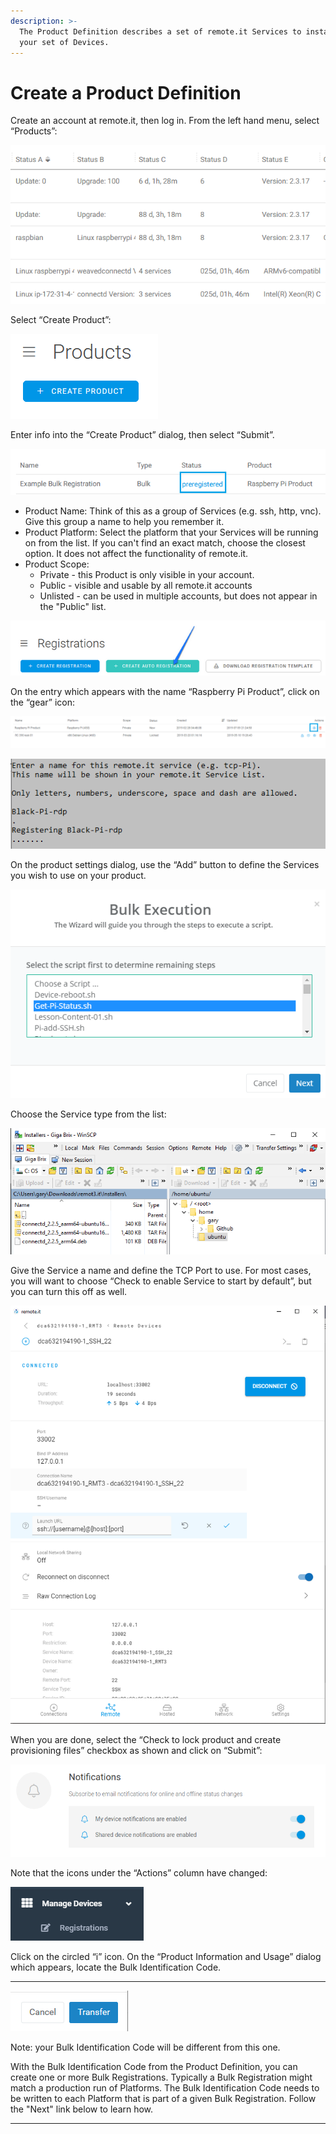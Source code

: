 ```yaml
---
description: >-
  The Product Definition describes a set of remote.it Services to install on
  your set of Devices.
---
```


# Create a Product Definition

Create an account at remote.it, then log in.  From the left hand menu, select “Products”:

![](../../.gitbook/assets/image%20%28110%29.png)

Select “Create Product”:

![](../../.gitbook/assets/image%20%2879%29.png)

Enter info into the “Create Product” dialog, then select “Submit”.

![](../../.gitbook/assets/image%20%28161%29.png)

* Product Name: Think of this as a group of Services \(e.g. ssh, http, vnc\).  Give this group a name to help you remember it.
* Product Platform: Select the platform that your Services will be running on from the list.  If you can't find an exact match, choose the closest option.  It does not affect the functionality of remote.it.
* Product Scope: 
  * Private - this Product is only visible in your account.
  * Public - visible and usable by all remote.it accounts
  * Unlisted - can be used in multiple accounts, but does not appear in the "Public" list.

![](../../.gitbook/assets/image%20%28448%29.png)

On the entry which appears with the name “Raspberry Pi Product”, click on the “gear” icon:

![](../../.gitbook/assets/image%20%2877%29.png)

![](../../.gitbook/assets/image%20%28292%29.png)

On the product settings dialog, use the “Add” button to define the Services you wish to use on your product.  

![](../../.gitbook/assets/image%20%28354%29.png)

Choose the Service type from the list:

![](../../.gitbook/assets/image%20%28425%29.png)

Give the Service a name and define the TCP Port to use.  For most cases, you will want to choose “Check to enable Service to start by default”, but you can turn this off as well.

![](../../.gitbook/assets/image%20%28446%29.png)

When you are done, select the “Check to lock product and create provisioning files” checkbox as shown and click on “Submit”:

![](../../.gitbook/assets/image%20%28337%29.png)

Note that the icons under the “Actions” column have changed:

![](../../.gitbook/assets/image%20%28486%29.png)

Click on the circled “i” icon.  On the “Product Information and Usage” dialog which appears, locate the Bulk Identification Code.  
****

![](../../.gitbook/assets/image%20%28343%29.png)

Note: your Bulk Identification Code will be different from this one.  

With the Bulk Identification Code from the Product Definition, you can create one or more Bulk Registrations.  Typically a Bulk Registration might match a production run of Platforms.  The Bulk Identification Code needs to be written to each Platform that is part of a given Bulk Registration.  Follow the "Next" link below to learn how.  
****


